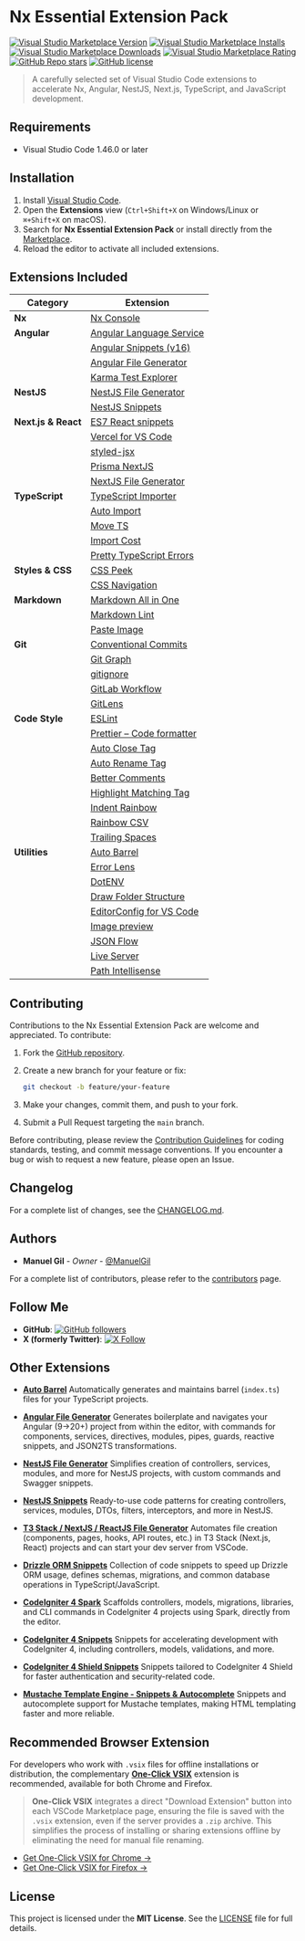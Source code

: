# Nx Essential Extension Pack

[![Visual Studio Marketplace Version](https://img.shields.io/visual-studio-marketplace/v/imgildev.vscode-nx-pack?style=for-the-badge&label=VS%20Marketplace&logo=visual-studio-code)](https://marketplace.visualstudio.com/items?itemName=imgildev.vscode-nx-pack)
[![Visual Studio Marketplace Installs](https://img.shields.io/visual-studio-marketplace/i/imgildev.vscode-nx-pack?style=for-the-badge&logo=visual-studio-code)](https://marketplace.visualstudio.com/items?itemName=imgildev.vscode-nx-pack)
[![Visual Studio Marketplace Downloads](https://img.shields.io/visual-studio-marketplace/d/imgildev.vscode-nx-pack?style=for-the-badge&logo=visual-studio-code)](https://marketplace.visualstudio.com/items?itemName=imgildev.vscode-nx-pack)
[![Visual Studio Marketplace Rating](https://img.shields.io/visual-studio-marketplace/r/imgildev.vscode-nx-pack?style=for-the-badge&logo=visual-studio-code)](https://marketplace.visualstudio.com/items?itemName=imgildev.vscode-nx-pack&ssr=false#review-details)
[![GitHub Repo stars](https://img.shields.io/github/stars/ManuelGil/vscode-nx-pack?style=for-the-badge&logo=github)](https://github.com/ManuelGil/vscode-nx-pack)
[![GitHub license](https://img.shields.io/github/license/ManuelGil/vscode-nx-pack?style=for-the-badge&logo=github)](https://github.com/ManuelGil/vscode-nx-pack/blob/main/LICENSE)

> A carefully selected set of Visual Studio Code extensions to accelerate Nx, Angular, NestJS, Next.js, TypeScript, and JavaScript development.

## Requirements

- Visual Studio Code 1.46.0 or later

## Installation

1. Install [Visual Studio Code](https://code.visualstudio.com/).
2. Open the **Extensions** view (`Ctrl+Shift+X` on Windows/Linux or `⌘+Shift+X` on macOS).
3. Search for **Nx Essential Extension Pack** or install directly from the [Marketplace](https://marketplace.visualstudio.com/items?itemName=imgildev.vscode-nx-pack).
4. Reload the editor to activate all included extensions.

## Extensions Included

| Category            | Extension                                                                                                        |
| ------------------- | ---------------------------------------------------------------------------------------------------------------- |
| **Nx**              | [Nx Console](https://marketplace.visualstudio.com/items?itemName=nrwl.angular-console)                           |
| **Angular**         | [Angular Language Service](https://marketplace.visualstudio.com/items?itemName=angular.ng-template)              |
|                     | [Angular Snippets (v16)](https://marketplace.visualstudio.com/items?itemName=johnpapa.angular2)                  |
|                     | [Angular File Generator](https://marketplace.visualstudio.com/items?itemName=imgildev.vscode-angular-generator)  |
|                     | [Karma Test Explorer](https://marketplace.visualstudio.com/items?itemName=lucono.karma-test-explorer)            |
| **NestJS**          | [NestJS File Generator](https://marketplace.visualstudio.com/items?itemName=imgildev.vscode-nestjs-generator)    |
|                     | [NestJS Snippets](https://marketplace.visualstudio.com/items?itemName=imgildev.vscode-nestjs-snippets-extension) |
| **Next.js & React** | [ES7 React snippets](https://marketplace.visualstudio.com/items?itemName=dsznajder.es7-react-js-snippets)        |
|                     | [Vercel for VS Code](https://marketplace.visualstudio.com/items?itemName=HaydenBleasel.vercel-vscode)            |
|                     | [styled-jsx](https://marketplace.visualstudio.com/items?itemName=blanu.vscode-styled-jsx)                        |
|                     | [Prisma NextJS](https://marketplace.visualstudio.com/items?itemName=WillLuke.nextjs)                             |
|                     | [NextJS File Generator](https://marketplace.visualstudio.com/items?itemName=imgildev.vscode-nextjs-generator)    |
| **TypeScript**      | [TypeScript Importer](https://marketplace.visualstudio.com/items?itemName=pmneo.tsimporter)                      |
|                     | [Auto Import](https://marketplace.visualstudio.com/items?itemName=steoates.autoimport)                           |
|                     | [Move TS](https://marketplace.visualstudio.com/items?itemName=stringham.move-ts)                                 |
|                     | [Import Cost](https://marketplace.visualstudio.com/items?itemName=wix.vscode-import-cost)                        |
|                     | [Pretty TypeScript Errors](https://marketplace.visualstudio.com/items?itemName=yoavbls.pretty-ts-errors)         |
| **Styles & CSS**    | [CSS Peek](https://marketplace.visualstudio.com/items?itemName=pranaygp.vscode-css-peek)                         |
|                     | [CSS Navigation](https://marketplace.visualstudio.com/items?itemName=pucelle.vscode-css-navigation)              |
| **Markdown**        | [Markdown All in One](https://marketplace.visualstudio.com/items?itemName=yzhang.markdown-all-in-one)            |
|                     | [Markdown Lint](https://marketplace.visualstudio.com/items?itemName=davidanson.vscode-markdownlint)              |
|                     | [Paste Image](https://marketplace.visualstudio.com/items?itemName=mushan.vscode-paste-image)                     |
| **Git**             | [Conventional Commits](https://marketplace.visualstudio.com/items?itemName=vivaxy.vscode-conventional-commits)   |
|                     | [Git Graph](https://marketplace.visualstudio.com/items?itemName=mhutchie.git-graph)                              |
|                     | [gitignore](https://marketplace.visualstudio.com/items?itemName=codezombiech.gitignore)                          |
|                     | [GitLab Workflow](https://marketplace.visualstudio.com/items?itemName=gitlab.gitlab-workflow)                    |
|                     | [GitLens](https://marketplace.visualstudio.com/items?itemName=eamodio.gitlens)                                   |
| **Code Style**      | [ESLint](https://marketplace.visualstudio.com/items?itemName=dbaeumer.vscode-eslint)                             |
|                     | [Prettier – Code formatter](https://marketplace.visualstudio.com/items?itemName=esbenp.prettier-vscode)          |
|                     | [Auto Close Tag](https://marketplace.visualstudio.com/items?itemName=formulahendry.auto-close-tag)               |
|                     | [Auto Rename Tag](https://marketplace.visualstudio.com/items?itemName=formulahendry.auto-rename-tag)             |
|                     | [Better Comments](https://marketplace.visualstudio.com/items?itemName=aaron-bond.better-comments)                |
|                     | [Highlight Matching Tag](https://marketplace.visualstudio.com/items?itemName=vincaslt.highlight-matching-tag)    |
|                     | [Indent Rainbow](https://marketplace.visualstudio.com/items?itemName=oderwat.indent-rainbow)                     |
|                     | [Rainbow CSV](https://marketplace.visualstudio.com/items?itemName=mechatroner.rainbow-csv)                       |
|                     | [Trailing Spaces](https://marketplace.visualstudio.com/items?itemName=shardulm94.trailing-spaces)                |
| **Utilities**       | [Auto Barrel](https://marketplace.visualstudio.com/items?itemName=imgildev.vscode-auto-barrel)                   |
|                     | [Error Lens](https://marketplace.visualstudio.com/items?itemName=usernamehw.errorlens)                           |
|                     | [DotENV](https://marketplace.visualstudio.com/items?itemName=mikestead.dotenv)                                   |
|                     | [Draw Folder Structure](https://marketplace.visualstudio.com/items?itemName=jmkrivocapich.drawfolderstructure)   |
|                     | [EditorConfig for VS Code](https://marketplace.visualstudio.com/items?itemName=editorconfig.editorconfig)        |
|                     | [Image preview](https://marketplace.visualstudio.com/items?itemName=kisstkondoros.vscode-gutter-preview)         |
|                     | [JSON Flow](https://marketplace.visualstudio.com/items?itemName=imgildev.vscode-json-flow)                       |
|                     | [Live Server](https://marketplace.visualstudio.com/items?itemName=ritwickdey.liveserver)                         |
|                     | [Path Intellisense](https://marketplace.visualstudio.com/items?itemName=christian-kohler.path-intellisense)      |

## Contributing

Contributions to the Nx Essential Extension Pack are welcome and appreciated. To contribute:

1. Fork the [GitHub repository](https://github.com/ManuelGil/vscode-nx-pack).
2. Create a new branch for your feature or fix:

   ```bash
   git checkout -b feature/your-feature
   ```

3. Make your changes, commit them, and push to your fork.
4. Submit a Pull Request targeting the `main` branch.

Before contributing, please review the [Contribution Guidelines](https://github.com/ManuelGil/vscode-nx-pack/blob/main/CONTRIBUTING.md) for coding standards, testing, and commit message conventions. If you encounter a bug or wish to request a new feature, please open an Issue.

## Changelog

For a complete list of changes, see the [CHANGELOG.md](https://github.com/ManuelGil/vscode-nx-pack/blob/main/CHANGELOG.md).

## Authors

- **Manuel Gil** - _Owner_ - [@ManuelGil](https://github.com/ManuelGil)

For a complete list of contributors, please refer to the [contributors](https://github.com/ManuelGil/vscode-nx-pack/contributors) page.

## Follow Me

- **GitHub**: [![GitHub followers](https://img.shields.io/github/followers/ManuelGil?style=for-the-badge\&logo=github)](https://github.com/ManuelGil)
- **X (formerly Twitter)**: [![X Follow](https://img.shields.io/twitter/follow/imgildev?style=for-the-badge\&logo=x)](https://twitter.com/imgildev)

## Other Extensions

- **[Auto Barrel](https://marketplace.visualstudio.com/items?itemName=imgildev.vscode-auto-barrel)**
  Automatically generates and maintains barrel (`index.ts`) files for your TypeScript projects.

- **[Angular File Generator](https://marketplace.visualstudio.com/items?itemName=imgildev.vscode-angular-generator)**
  Generates boilerplate and navigates your Angular (9→20+) project from within the editor, with commands for components, services, directives, modules, pipes, guards, reactive snippets, and JSON2TS transformations.

- **[NestJS File Generator](https://marketplace.visualstudio.com/items?itemName=imgildev.vscode-nestjs-generator)**
  Simplifies creation of controllers, services, modules, and more for NestJS projects, with custom commands and Swagger snippets.

- **[NestJS Snippets](https://marketplace.visualstudio.com/items?itemName=imgildev.vscode-nestjs-snippets-extension)**
  Ready-to-use code patterns for creating controllers, services, modules, DTOs, filters, interceptors, and more in NestJS.

- **[T3 Stack / NextJS / ReactJS File Generator](https://marketplace.visualstudio.com/items?itemName=imgildev.vscode-nextjs-generator)**
  Automates file creation (components, pages, hooks, API routes, etc.) in T3 Stack (Next.js, React) projects and can start your dev server from VSCode.

- **[Drizzle ORM Snippets](https://marketplace.visualstudio.com/items?itemName=imgildev.vscode-drizzle-snippets)**
  Collection of code snippets to speed up Drizzle ORM usage, defines schemas, migrations, and common database operations in TypeScript/JavaScript.

- **[CodeIgniter 4 Spark](https://marketplace.visualstudio.com/items?itemName=imgildev.vscode-codeigniter4-spark)**
  Scaffolds controllers, models, migrations, libraries, and CLI commands in CodeIgniter 4 projects using Spark, directly from the editor.

- **[CodeIgniter 4 Snippets](https://marketplace.visualstudio.com/items?itemName=imgildev.vscode-codeigniter4-snippets)**
  Snippets for accelerating development with CodeIgniter 4, including controllers, models, validations, and more.

- **[CodeIgniter 4 Shield Snippets](https://marketplace.visualstudio.com/items?itemName=imgildev.vscode-codeigniter4-shield-snippets)**
  Snippets tailored to CodeIgniter 4 Shield for faster authentication and security-related code.

- **[Mustache Template Engine - Snippets & Autocomplete](https://marketplace.visualstudio.com/items?itemName=imgildev.vscode-mustache-snippets)**
  Snippets and autocomplete support for Mustache templates, making HTML templating faster and more reliable.

## Recommended Browser Extension

For developers who work with `.vsix` files for offline installations or distribution, the complementary [**One-Click VSIX**](https://chromewebstore.google.com/detail/imojppdbcecfpeafjagncfplelddhigc?utm_source=item-share-cb) extension is recommended, available for both Chrome and Firefox.

> **One-Click VSIX** integrates a direct "Download Extension" button into each VSCode Marketplace page, ensuring the file is saved with the `.vsix` extension, even if the server provides a `.zip` archive. This simplifies the process of installing or sharing extensions offline by eliminating the need for manual file renaming.

- [Get One-Click VSIX for Chrome &rarr;](https://chromewebstore.google.com/detail/imojppdbcecfpeafjagncfplelddhigc?utm_source=item-share-cb)
- [Get One-Click VSIX for Firefox &rarr;](https://addons.mozilla.org/es-ES/firefox/addon/one-click-vsix/)

## License

This project is licensed under the **MIT License**. See the [LICENSE](https://github.com/ManuelGil/vscode-nx-pack/blob/main/LICENSE) file for full details.
